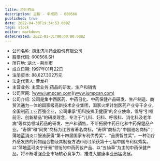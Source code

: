 ```yaml
---
title: 济川药业
description: 主板 - 中成药 - 600566
published: true
date: 2022-04-30T19:34:53.000Z
tags: stock
editor: markdown
dateCreated: 2022-01-01T00:00:00.000Z
---
```


- 公司名称: 湖北济川药业股份有限公司
- 股票代码: 600566.SH
- 所在地: 湖北 - 荆州市
- 成立日期: 1997年01月22日
- 注册资本: 88,827.302万元
- 法定代表人: 曹龙祥
- 主营业务: 主营业务;药品的研发，生产和销售
- 公司官网: [www.jumpcan.com](www.jumpcan.com)
- 公司介绍: 公司是集中西医药、中药日化、中药保健产品研发、生产制造、商贸流通为一体的国家级高新技术企业集团，国家火炬计划医药产业骨干企业，全国制药工业百强企业，公司秉承“用科技捍卫健康”的企业使命，倡导“引领前沿、创新精品”的研发理念，专注于“儿科、妇科、呼吸科、消化科及老年病”等优势领域药品的研发、生产和销售，不断拓展中药日化和中药保健品产业。“寿牌”和“同笑”商标为江苏省著名商标，“寿牌”商标为“中国驰名商标”；蒲地蓝消炎口服液获得“第十四届国家专利优秀奖”、“品质智胜奖”，一种治疗外感发热的药物组合物及其制备方法(同贝)荣获第十七届中国专利优秀奖。以“蒲地蓝可炎宁牙膏”领衔的中药药妆产品、以“五仙草”为主的中药保健产品，将不断增强企业市场核心竞争力，推进大健康事业迅猛发展。


